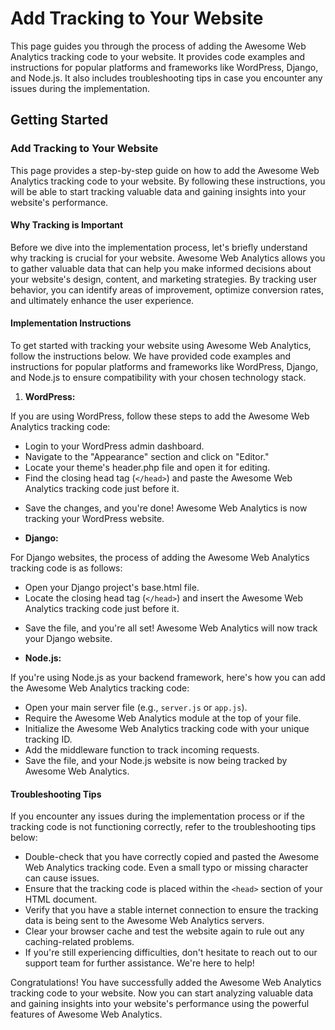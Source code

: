 <h1>Add Tracking to Your Website</h1>
<p>This page guides you through the process of adding the Awesome Web Analytics tracking code to your website. It provides code examples and instructions for popular platforms and frameworks like WordPress, Django, and Node.js. It also includes troubleshooting tips in case you encounter any issues during the implementation.</p>
<h2>Getting Started</h2>
<h3>Add Tracking to Your Website</h3>
<p>This page provides a step-by-step guide on how to add the Awesome Web Analytics tracking code to your website. By following these instructions, you will be able to start tracking valuable data and gaining insights into your website's performance.</p>
<h4>Why Tracking is Important</h4>
<p>Before we dive into the implementation process, let's briefly understand why tracking is crucial for your website. Awesome Web Analytics allows you to gather valuable data that can help you make informed decisions about your website's design, content, and marketing strategies. By tracking user behavior, you can identify areas of improvement, optimize conversion rates, and ultimately enhance the user experience.</p>
<h4>Implementation Instructions</h4>
<p>To get started with tracking your website using Awesome Web Analytics, follow the instructions below. We have provided code examples and instructions for popular platforms and frameworks like WordPress, Django, and Node.js to ensure compatibility with your chosen technology stack. </p>
<ol>
<li><strong>WordPress:</strong></li>
</ol>
<p>If you are using WordPress, follow these steps to add the Awesome Web Analytics tracking code:</p>
<ul>
<li>Login to your WordPress admin dashboard.</li>
<li>Navigate to the "Appearance" section and click on "Editor."</li>
<li>Locate your theme's header.php file and open it for editing.</li>
<li>Find the closing head tag (<code>&lt;/head&gt;</code>) and paste the Awesome Web Analytics tracking code just before it.</li>
<li>
<p>Save the changes, and you're done! Awesome Web Analytics is now tracking your WordPress website.</p>
</li>
<li>
<p><strong>Django:</strong></p>
</li>
</ul>
<p>For Django websites, the process of adding the Awesome Web Analytics tracking code is as follows:</p>
<ul>
<li>Open your Django project's base.html file.</li>
<li>Locate the closing head tag (<code>&lt;/head&gt;</code>) and insert the Awesome Web Analytics tracking code just before it.</li>
<li>
<p>Save the file, and you're all set! Awesome Web Analytics will now track your Django website.</p>
</li>
<li>
<p><strong>Node.js:</strong></p>
</li>
</ul>
<p>If you're using Node.js as your backend framework, here's how you can add the Awesome Web Analytics tracking code:</p>
<ul>
<li>Open your main server file (e.g., <code>server.js</code> or <code>app.js</code>).</li>
<li>Require the Awesome Web Analytics module at the top of your file.</li>
<li>Initialize the Awesome Web Analytics tracking code with your unique tracking ID.</li>
<li>Add the middleware function to track incoming requests.</li>
<li>Save the file, and your Node.js website is now being tracked by Awesome Web Analytics.</li>
</ul>
<h4>Troubleshooting Tips</h4>
<p>If you encounter any issues during the implementation process or if the tracking code is not functioning correctly, refer to the troubleshooting tips below:</p>
<ul>
<li>Double-check that you have correctly copied and pasted the Awesome Web Analytics tracking code. Even a small typo or missing character can cause issues.</li>
<li>Ensure that the tracking code is placed within the <code>&lt;head&gt;</code> section of your HTML document.</li>
<li>Verify that you have a stable internet connection to ensure the tracking data is being sent to the Awesome Web Analytics servers.</li>
<li>Clear your browser cache and test the website again to rule out any caching-related problems.</li>
<li>If you're still experiencing difficulties, don't hesitate to reach out to our support team for further assistance. We're here to help!</li>
</ul>
<p>Congratulations! You have successfully added the Awesome Web Analytics tracking code to your website. Now you can start analyzing valuable data and gaining insights into your website's performance using the powerful features of Awesome Web Analytics.</p>
